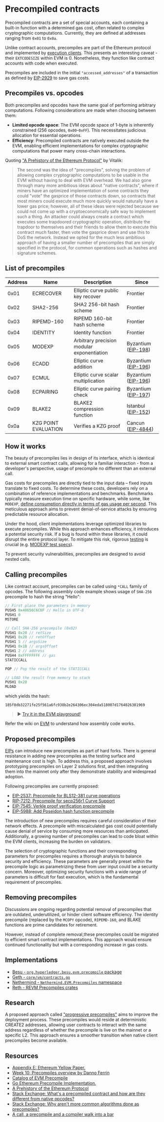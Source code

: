 # Precompiled contracts

Precompiled contracts are a set of special accounts, each containing a built-in function with a determined gas cost, often related to complex cryptographic computations. Currently, they are defined at addresses ranging from `0x01` to `0x0a`.

Unlike contract accounts, precompiles are part of the Ethereum protocol and implemented by [execution clients](/wiki/EL/el-clients.md). This presents an interesting caveat - their `EXTCODESIZE` within EVM is 0. Nonetheless, they function like contract accounts with code when executed.

Precompiles are included in the initial `"accessed_addresses"` of a transaction as defined by [EIP-2929](https://eips.ethereum.org/EIPS/eip-2929) to save gas costs.

## Precompiles vs. opcodes

Both precompiles and opcodes have the same goal of performing arbitrary computations. Following considerations are made when choosing between them:

- **Limited opcode space**: The EVM opcode space of 1-byte is inherently constrained (256 opcodes, `0x00`-`0xFF`). This necessitates judicious allocation for essential operations.
- **Efficiency**: Precompiled contracts are natively executed outside the EVM, enabling efficient implementations for complex cryptographic computations that power many cross-chain interactions.

Quoting ["A Prehistory of the Ethereum Protocol"](https://vitalik.eth.limo/general/2017/09/14/prehistory.html) by Vitalik:

> The second was the idea of "precompiles", solving the problem of allowing complex cryptographic computations to be usable in the EVM without having to deal with EVM overhead. We had also gone through many more ambitious ideas about "native contracts", where if miners have an optimized implementation of some contracts they could "vote" the gasprice of those contracts down, so contracts that most miners could execute much more quickly would naturally have a lower gas price; however, all of these ideas were rejected because we could not come up with a cryptoeconomically safe way to implement such a thing. An attacker could always create a contract which executes some trapdoored cryptographic operation, distribute the trapdoor to themselves and their friends to allow them to execute this contract much faster, then vote the gasprice down and use this to DoS the network. Instead we opted for the much less ambitious approach of having a smaller number of precompiles that are simply specified in the protocol, for common operations such as hashes and signature schemes.

## List of precompiles

| Address | Name                 | Description                                | Since                                                         |
| ------- | -------------------- | ------------------------------------------ | ------------------------------------------------------------- |
| 0x01    | ECRECOVER            | Elliptic curve public key recover          | Frontier                                                      |
| 0x02    | SHA2-256             | SHA2 256-bit hash scheme                   | Frontier                                                      |
| 0x03    | RIPEMD-160           | RIPEMD 160-bit hash scheme                 | Frontier                                                      |
| 0x04    | IDENTITY             | Identity function                          | Frontier                                                      |
| 0x05    | MODEXP               | Arbitrary precision modular exponentiation | Byzantium ([EIP-198](https://eips.ethereum.org/EIPS/eip-198)) |
| 0x06    | ECADD                | Elliptic curve addition                    | Byzantium ([EIP-196](https://eips.ethereum.org/EIPS/eip-196)) |
| 0x07    | ECMUL                | Elliptic curve scalar multiplication       | Byzantium ([EIP-196](https://eips.ethereum.org/EIPS/eip-196)) |
| 0x08    | ECPAIRING            | Elliptic curve pairing check               | Byzantium ([EIP-197](https://eips.ethereum.org/EIPS/eip-197)) |
| 0x09    | BLAKE2               | BLAKE2 compression function                | Istanbul ([EIP-152](https://eips.ethereum.org/EIPS/eip-152))  |
| 0x0a    | KZG POINT EVALUATION | Verifies a KZG proof                       | Cancun ([EIP-4844](https://eips.ethereum.org/EIPS/eip-4844))  |

## How it works

The beauty of precompiles lies in design of its interface, which is identical to external smart contract calls, allowing for a familiar interaction - from a developer's perspective, usage of precompile no different than an external call.

Gas costs for precompiles are directly tied to the input data – fixed inputs translate to fixed costs. To determine these costs, developers rely on a combination of reference implementations and benchmarks. Benchmarks typically measure execution time on specific hardware, while some, like `MODEXP`, [define consumption directly in terms of gas usage per second](https://eips.ethereum.org/EIPS/eip-2565#1-modify-computational-complexity-formula-to-better-reflect-the-computational-complexity). This meticulous approach aims to prevent denial-of-service attacks by ensuring predictable resource allocation.

Under the hood, client implementations leverage optimized libraries to execute precompiles. While this approach enhances efficiency, it introduces a potential security risk. If a bug is found within these libraries, it could disrupt the entire protocol layer. To mitigate this risk, rigorous [testing](/wiki/testing/overview.md) is crucial (e.g. [MODEXP test specs](https://github.com/ethereum/execution-spec-tests/tree/main/tests/byzantium/eip198_modexp_precompile)).

To prevent security vulnerabilities, precompiles are designed to avoid nested calls.

## Calling precompiles

Like contract account, precompiles can be called using `*CALL` family of opcodes. The following assembly code example shows usage of `SHA-256` precompile to hash the string "Hello":

```js
// First place the parameters in memory
PUSH5 0x48656C6C6F // Hello in UTF-8
PUSH1 0
MSTORE

// Call SHA-256 precompile (0x02)
PUSH1 0x20 // retSize
PUSH1 0x20 // retOffset
PUSH1 5 // argsSize
PUSH1 0x1B // argsOffset
PUSH1 2 // address
PUSH4 0xFFFFFFFF // gas
STATICCALL

POP // Pop the result of the STATICCALL

// LOAD the result from memory to stack
PUSH1 0x20
MLOAD
```

which yields the hash:

```
185f8db32271fe25f561a6fc938b2e264306ec304eda518007d1764826381969
```

> ▶️ [Try it in the EVM playground!](https://www.evm.codes/playground?fork=cancun&unit=Wei&codeType=Mnemonic&code='~FirsKplaceqparameters%20inYZ5948656C6C6FjHello%20in%20UTF-8w0vMSTOREvv~Call%20SHA-256%20precompilJ%7BV02%7DNSizeNW5QSizewV1BQW2jaddressZ49FFFFFFFFjgasvbPOPjPop_ofqb~LOAD_fromYGo%20stackXvMLOAD'~%2F%2F%20wZ1%20v%5CnqGhJj%20~bSTATICCALLvv_qresulKZvPUSHY%20memoryXwV20WOffsetwV0xQjargsNXjretKt%20Je%20G%20t9%20V%019GJKNQVWXYZ_bjqvw~_)

Refer the wiki on [EVM](/wiki/EL/evm.md) to understand how assembly code works.

## Proposed precompiles

[EIPs](https://eips.ethereum.org/) can introduce new precompiles as part of hard forks. There is general resistance in adding new precompiles as the testing surface and maintenance cost is high. To address this, a proposed approach involves prototyping precompiles on Layer 2 solutions first, and then integrating them into the mainnet only after they demonstrate stability and widespread adoption.

 Following precompiles are currently proposed:

- [EIP-2537: Precompile for BLS12-381 curve operations](https://eips.ethereum.org/EIPS/eip-2537)
- [RIP-7212: Precompile for secp256r1 Curve Support](https://github.com/ethereum/RIPs/blob/master/RIPS/rip-7212.md)
- [EIP-7545: Verkle proof verification precompile](https://eips.ethereum.org/EIPS/eip-7545)
- [EIP-5988: Add Poseidon hash function precompile](https://eips.ethereum.org/EIPS/eip-5988)

The introduction of new precompiles requires careful consideration of their network effects. A precompile with miscalculated gas cost could potentially cause denial of service by consuming more resources than anticipated. Additionally, a growing number of precompiles can lead to code bloat within the EVM clients, increasing the burden on validators.

The selection of cryptographic functions and their corresponding parameters for precompiles requires a thorough analysis to balance security and efficiency. These parameters are generally preset within the precompile logic as parametrizing these from user input could be a security concern. Moreover, optimizing security functions with a wide range of parameters is difficult for fast execution, which is the fundamental requirement of precompiles.

## Removing precompiles

Discussions are ongoing regarding potential removal of precompiles that are outdated, underutilized, or hinder client software efficiency. The identity precompile (replaced by the `MCOPY` opcode), `RIPEMD-160`, and BLAKE functions are prime candidates for retirement.

However, instead of complete removal,these precompiles could be migrated to efficient smart contract implementations. This approach would ensure continued functionality but with a corresponding increase in gas costs.

## Implementations

- [Besu - `org.hyperledger.besu.evm.precompile` package](https://github.com/hyperledger/besu/tree/3d5f45c35ffce4b5173b2ce5972827f9634317d6/evm/src/main/java/org/hyperledger/besu/evm/precompile)
- [Geth - `core/vm/contracts.go`](https://github.com/ethereum/go-ethereum/blob/b2b0e1da8cac279bf0466885d1abdc5d93402f41/core/vm/contracts.go)
- [Nethermind - `Nethermind.EVM.Precompiles` namespace](https://github.com/NethermindEth/nethermind/tree/f3edf2503d2637a37f8b509924e10f88491ddd6e/src/Nethermind/Nethermind.Evm/Precompiles)
- [Reth - REVM Precompiles crates](https://github.com/bluealloy/revm/tree/1ca3d39f6a9e9778f8eb0fcb74fe529345a531b4/crates/precompile/src)

## Research

A proposed approach called ["progressive precompiles"](https://ethereum-magicians.org/t/eip-proposal-create2-contract-factory-precompile-for-deployment-at-consistent-addresses-across-networks/6083/26) aims to improve the deployment process. These precompiles would reside at deterministic CREATE2 addresses, allowing user contracts to interact with the same address regardless of whether the precompile is live on the mainnet or a specific L2. This approach ensures a smoother transition when native client precompiles become available.

## Resources

- [Appendix E: Ethereum Yellow Paper.](https://ethereum.github.io/yellowpaper/paper.pdf)
- [Week 10: Precompiles overview by Danno Ferrin](/eps/week10-dev.md)
- [Catalog of EVM Precompile](https://github.com/shemnon/precompiles/)
- [Go Ethereum Precompile Implementation.](https://github.com/ethereum/go-ethereum/blob/master/core/vm/contracts.go)
- [A Prehistory of the Ethereum Protocol](https://vitalik.eth.limo/general/2017/09/14/prehistory.html)
- [Stack Exchange: What's a precompiled contract and how are they different from native opcodes?](https://ethereum.stackexchange.com/questions/440/whats-a-precompiled-contract-and-how-are-they-different-from-native-opcodes)
- [Stack Exchange: Why aren't more common algorithms done as precompiles?](https://ethereum.stackexchange.com/questions/155787/why-arent-more-common-algorithms-done-as-precompiles)
- [A call, a precompile and a compiler walk into a bar](https://blog.theredguild.org/a-call-a-precompile-and-a-compiler-walk-into-a-bar/)
